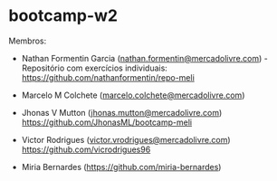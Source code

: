 # bootcamp-w2

Membros:

- Nathan Formentin Garcia (nathan.formentin@mercadolivre.com) - Repositório com exercícios individuais: https://github.com/nathanformentin/repo-meli

- Marcelo M Colchete (marcelo.colchete@mercadolivre.com)

- Jhonas V Mutton (jhonas.mutton@mercadolivre.com) https://github.com/JhonasML/bootcamp-meli

- Victor Rodrigues (victor.vrodrigues@mercadolivre.com) https://github.com/vicrodrigues96

- Miria Bernardes (https://github.com/miria-bernardes)


